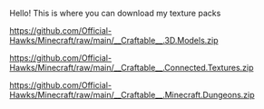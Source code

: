 Hello! This is where you can download my texture packs

https://github.com/Official-Hawks/Minecraft/raw/main/__Craftable__.3D.Models.zip

https://github.com/Official-Hawks/Minecraft/raw/main/__Craftable__.Connected.Textures.zip

https://github.com/Official-Hawks/Minecraft/raw/main/__Craftable__.Minecraft.Dungeons.zip
